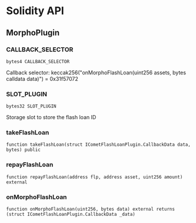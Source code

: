 # Solidity API

## MorphoPlugin

### CALLBACK_SELECTOR

```solidity
bytes4 CALLBACK_SELECTOR
```

Callback selector: keccak256("onMorphoFlashLoan(uint256 assets, bytes calldata data)") = 0x31f57072

### SLOT_PLUGIN

```solidity
bytes32 SLOT_PLUGIN
```

Storage slot to store the flash loan ID

### takeFlashLoan

```solidity
function takeFlashLoan(struct ICometFlashLoanPlugin.CallbackData data, bytes) public
```

### repayFlashLoan

```solidity
function repayFlashLoan(address flp, address asset, uint256 amount) external
```

### onMorphoFlashLoan

```solidity
function onMorphoFlashLoan(uint256, bytes data) external returns (struct ICometFlashLoanPlugin.CallbackData _data)
```

